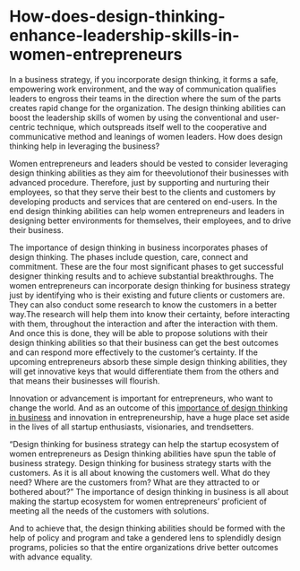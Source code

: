 # How-does-design-thinking-enhance-leadership-skills-in-women-entrepreneurs 
In a business strategy, if you incorporate design thinking, it forms a safe, empowering work environment, and the way of communication qualifies leaders to engross their teams in the direction where the sum of the parts creates rapid change for the organization. The design thinking abilities can boost the leadership skills of women by using the conventional and user-centric technique, which outspreads itself well to the cooperative and communicative method and leanings of women leaders.
How does design thinking help in leveraging the business?

Women entrepreneurs and leaders should be vested to consider leveraging design thinking abilities as they aim for theevolutionof their businesses with advanced procedure. Therefore, just by supporting and nurturing their employees, so that they serve their best to the clients and customers by developing products and services that are centered on end-users. In the end design thinking abilities can help women entrepreneurs and leaders in designing better environments for themselves, their employees, and to drive their business.

The importance of design thinking in business incorporates phases of design thinking. The phases include question, care, connect and commitment. These are the four most significant phases to get successful designer thinking results and to achieve substantial breakthroughs.
The women entrepreneurs can incorporate design thinking for business strategy just by identifying who is their existing and future clients or customers are. They can also conduct some research to know the customers in a better way.The research will help them into know their certainty, before interacting with them, throughout the interaction and after the interaction with them. And once this is done, they will be able to propose solutions with their design thinking abilities so that their business can get the best outcomes and can respond more effectively to the customer’s certainty. If the upcoming entrepreneurs absorb these simple design thinking abilities, they will get innovative keys that would differentiate them from the others and that means their businesses will flourish.

Innovation or advancement is important for entrepreneurs, who want to change the world. And as an outcome of this <a href="https://www.empoweress.in/leadership-management/design-thinking-basics-for-entrepreneurs/">importance of design thinking in business</a> and innovation in entrepreneurship, have a huge place set aside in the lives of all startup enthusiasts, visionaries, and trendsetters.


“Design thinking for business strategy can help the startup ecosystem of women entrepreneurs as Design thinking abilities have spun the table of business strategy. Design thinking for business strategy starts with the customers. As it is all about knowing the customers well. What do they need? Where are the customers from? What are they attracted to or bothered about?” The importance of design thinking in business is all about making the startup ecosystem for women entrepreneurs’ proficient of meeting all the needs of the customers with solutions. 

And to achieve that, the design thinking abilities should be formed with the help of policy and program and take a gendered lens to splendidly design programs, policies so that the entire organizations drive better outcomes with advance equality.
